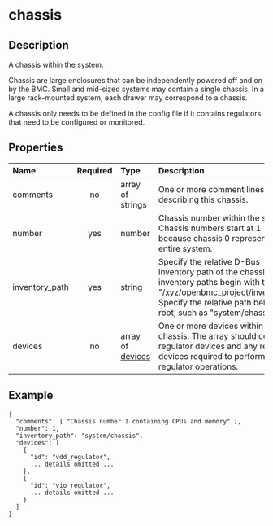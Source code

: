 # chassis

## Description
A chassis within the system.

Chassis are large enclosures that can be independently powered off and on by
the BMC.  Small and mid-sized systems may contain a single chassis.  In a large
rack-mounted system, each drawer may correspond to a chassis.

A chassis only needs to be defined in the config file if it contains regulators
that need to be configured or monitored.

## Properties
| Name | Required | Type | Description |
| :--- | :------: | :--- | :---------- |
| comments | no | array of strings | One or more comment lines describing this chassis. |
| number | yes | number | Chassis number within the system.  Chassis numbers start at 1 because chassis 0 represents the entire system. |
| inventory_path | yes | string | Specify the relative D-Bus inventory path of the chassis.  Full inventory paths begin with the root "/xyz/openbmc_project/inventory".  Specify the relative path below the root, such as "system/chassis". |
| devices | no | array of [devices](device.md) | One or more devices within the chassis.  The array should contain regulator devices and any related devices required to perform regulator operations. |

## Example
```
{
  "comments": [ "Chassis number 1 containing CPUs and memory" ],
  "number": 1,
  "inventory_path": "system/chassis",
  "devices": [
    {
      "id": "vdd_regulator",
      ... details omitted ...
    },
    {
      "id": "vio_regulator",
      ... details omitted ...
    }
  ]
}
```
